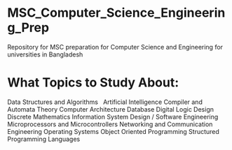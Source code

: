 # MSC_Computer_Science_Engineering_Prep
Repository for MSC preparation for Computer Science and Engineering for universities in Bangladesh

# What Topics to Study About:

Data Structures and Algorithms                       
Artificial Intelligence
Compiler and Automata Theory
Computer Architecture
Database
Digital Logic Design
Discrete Mathematics
Information System Design / Software Engineering
Microprocessors and Microcontrollers
Networking and Communication Engineering
Operating Systems
Object Oriented Programming
Structured Programming Languages
